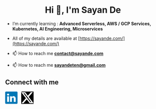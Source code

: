 <h1 align="center">Hi 👋, I'm Sayan De</h1>
<!-- <h3 align="center">Builder first, software engineer second !</h3>  -->
<!-- <h3 align="center">Full-Stack • DevOps • Cloud • Open Source • System Design • Product Building</h3>  -->

<!-- - I’m currently working on :
  **Building a large side-project (private repo) in Stealth mode ... will launch on August** -->

- I’m currently learning :
  **Advanced Serverless, AWS / GCP Services, Kubernetes, AI Engineering, Microservices**

- All of my details are available at [https://sayande.com/](https://sayande.com/)

- 📫 How to reach me **contact@sayande.com**
- 📫 How to reach me **sayandeten@gmail.com**
  

## Connect with me
[<img src='https://raw.githubusercontent.com/CLorant/readme-social-icons/main/large/filled/linkedin.svg' alt='linkedin' height='40'>](https://www.linkedin.com/in/sayande/) &nbsp;
[<img src='https://raw.githubusercontent.com/CLorant/readme-social-icons/main/large/filled/twitter-x.svg' alt='linkedin' height='40'>](https://x.com/sayandedotcom) &nbsp;

<!-- [<img src='https://cdn.simpleicons.org/linkedin/0A66C2' alt='linkedin' height='40'>](https://www.linkedin.com/in/sayande/) &nbsp;
[<img src='https://cdn.simpleicons.org/x?&theme=light' alt='x' height='40'>](https://x.com/sayandedotcom) &nbsp;
[<img src='https://cdn.simpleicons.org/instagram?&theme=light' alt='instagram' height='40'>](https://instagram.com/sayandedotcom) &nbsp;
[<img src='https://cdn.simpleicons.org/facebook?&theme=light' alt='instagram' height='40'>](https://www.facebook.com/profile.php?id=100010494277272) &nbsp;
[<img src='https://cdn.simpleicons.org/gmail' alt='instagram' height='40'>](mailto:sayandeten@gmail.com) &nbsp; -->

<!-- ## Skills

I've shared below some of the skills I have. _In any way it doesn't mean that I am limited to just these skills_
#### Programming Languages
![Languages](https://skillicons.dev/icons?i=js,ts,python,java,go,rust,solidity)
#### Web Development Technologies
![](https://skillicons.dev/icons?i=react,next,tailwind,nodejs,django,graphql,prisma,postgres,mongodb,redis,kafka) 

#### DevOps & Cloud
![Others](https://skillicons.dev/icons?i=git,github,githubactions,aws,docker,kubernetes,jenkins,nginx,terraform,prometheus,grafana,ansible,vercel,cloudflare) -->

<!-- - #### Other tools & Technologies
![Others](https://skillicons.dev/icons?i=markdown,regex,vscode,linux,bash,vim,powershell,postman,selenium,vite,latex,figma)

<p align="left"> <img src="https://komarev.com/ghpvc/?username=sayande2002&label=Profile%20views&color=0e75b6&style=flat" alt="sayande2002" /> </p>

# ![Typing SVG](https://readme-typing-svg.demolab.com?font=Fira+Code&size=30&pause=1000&vCenter=true&width=800&color=fa8c01&lines=Sayan+De+Welcoming+you+%F0%9F%91%8B;I+am+a+passionate+Full+-+Stack+Developer;I+am+a+passionate+DevOps+-+Developer;I+am+a+passionate+Cloud+-+Developer;)

 📄 My Resume [https://sayande.me/assets/SayanDeCV.pdf](https://sayande.me/assets/SayanDeCV.pdf) -->
<!-- - - Technical Skills:-
- **Languages -**  JavaScript, TypeScript, Golang, Python, Java, SQL
- **Web Dev   -**  React.js, Next.js, Prisma, Node.js, PostgreSQL, Redis, MongoDB, GraphQL, Kafka, Elasticsearch
- **DevOps    -**  Git, Jenkins, Docker, Kubernetes, ArgoCD, Nginix, Terraform, Ansible, Prometheus, Grafana
- **Cloud     -**  AWS ( IAM, VPC, EC2, S3, RDS, Lambda, ELB, Auto Scaling, Route 53, ElastiCache, CloudFront, ECS, EKS )
- **Others    -**  DSA, RDBMS, OS, Cloud Computing, Networking, Linux, System Design ( HLD & LLD) --->
